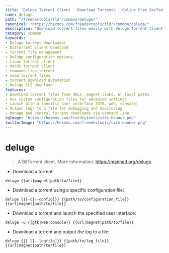 ```yaml
---
title: "Deluge Torrent Client - Download Torrents | Online Free DevTools by Hexmos"
name: deluge
path: "/freedevtools/tldr/common/deluge/"
canonical: "https://hexmos.com/freedevtools/tldr/common/deluge/"
description: "Download torrent files easily with Deluge Torrent Client. Manage downloads, configure settings, and optimize performance. Free online tool, no registration required."
category: common
keywords:
- Deluge torrent downloader
- BitTorrent client download
- torrent file management
- Deluge configuration options
- Linux torrent client
- macOS torrent client
- command-line torrent
- seed torrent files
- torrent download automation
- Deluge CLI download
features:
- Download torrent files from URLs, magnet links, or local paths
- Use custom configuration files for advanced settings
- Launch with a specific user interface (GTK, web, console)
- Output logs to a file for debugging and monitoring
- Manage and control torrent downloads via command line
ogImage: "https://hexmos.com/freedevtools/site-banner.png"
twitterImage: "https://hexmos.com/freedevtools/site-banner.png"
---
```


# deluge

> A BitTorrent client.
> More information: <https://manned.org/deluge>.

- Download a torrent:

`deluge {{url|magnet|path/to/file}}`

- Download a torrent using a specific configuration file:

`deluge {{[-c|--config]}} {{path/to/configuration_file}} {{url|magnet|path/to/file}}`

- Download a torrent and launch the specified user interface:

`deluge -u {{gtk|web|console}} {{url|magnet|path/to/file}}`

- Download a torrent and output the log to a file:

`deluge {{[-l|--logfile]}} {{path/to/log_file}} {{url|magnet|path/to/file}}`
